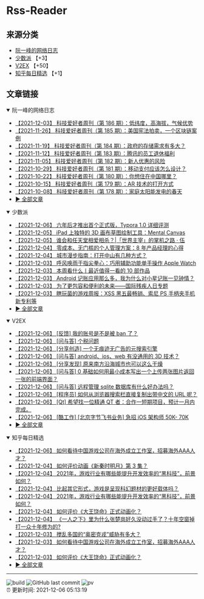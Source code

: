 # Rss-Reader

## 来源分类

* [阮一峰的网络日志](#阮一峰的网络日志)
* [少数派](#少数派) 【+3】
* [V2EX](#V2EX) 【+50】
* [知乎每日精选](#知乎每日精选) 【+1】

## 文章链接

<details open>
    <summary id="阮一峰的网络日志">
     阮一峰的网络日志
    </summary>


* [【2021-12-03】 科技爱好者周刊（第 186 期）：低纬度，高海拔，气候优势](http://www.ruanyifeng.com/blog/2021/12/weekly-issue-186.html)
* [【2021-11-26】 科技爱好者周刊（第 185 期）：美国宪法拍卖，一个区块链案例](http://www.ruanyifeng.com/blog/2021/11/weekly-issue-185.html)
* [【2021-11-19】 科技爱好者周刊（第 184 期）：政府的存储需求有多大？](http://www.ruanyifeng.com/blog/2021/11/weekly-issue-184.html)
* [【2021-11-12】 科技爱好者周刊（第 183 期）：腾讯的员工退休福利](http://www.ruanyifeng.com/blog/2021/11/weekly-issue-183.html)
* [【2021-11-05】 科技爱好者周刊（第 182 期）：新人优惠的风险](http://www.ruanyifeng.com/blog/2021/11/weekly-issue-182.html)
* [【2021-10-29】 科技爱好者周刊（第 181 期）：移动支付应该怎么设计？](http://www.ruanyifeng.com/blog/2021/10/weekly-issue-181.html)
* [【2021-10-22】 科技爱好者周刊（第 180 期）：你想住在中国哪里？](http://www.ruanyifeng.com/blog/2021/10/weekly-issue-180.html)
* [【2021-10-15】 科技爱好者周刊（第 179 期）：AR 技术的打开方式](http://www.ruanyifeng.com/blog/2021/10/weekly-issue-179.html)
* [【2021-10-08】 科技爱好者周刊（第 178 期）：家庭太阳能发电的春天](http://www.ruanyifeng.com/blog/2021/10/weekly-issue-178.html)
* [:arrow_forward: 全部文章](data/阮一峰的网络日志.md)
</details>

<details open>
    <summary id="少数派">
     少数派
    </summary>


* [【2021-12-06】 六年后才推出首个正式版，Typora 1.0 详细评测](https://sspai.com/post/70292)
* [【2021-12-05】 iPad 上独特的 3D 画布草图绘制工具：Mental Canvas](https://sspai.com/post/70109)
* [【2021-12-05】 谁会和任天堂相爱相杀？|「世界主宰」的掌机之路 · 伍](https://sspai.com/post/70225)
* [【2021-12-04】 零成本、无门槛的个人管理方案：8 年产品经理的心得](https://sspai.com/post/70039)
* [【2021-12-04】 城市漫步指南：打开中山有几种方式？](https://sspai.com/post/68262)
* [【2021-12-03】 呼风唤雨于指尖拳心：巧用辅助功能单手操作 Apple Watch](https://sspai.com/post/69134)
* [【2021-12-03】 本周看什么丨最近值得一看的 10 部作品](https://sspai.com/post/70282)
* [【2021-12-03】 Android 记账应用那么多，我为什么对小星记账一见钟情？](https://sspai.com/post/70275)
* [【2021-12-03】 为了更包容和便利的未来——国际残疾人日专题](https://sspai.com/post/70270)
* [【2021-12-03】 瞎玩菌的游戏周报：XSS 黑五最畅销、索尼 PS 手柄夹手机新专利等](https://sspai.com/post/70255)
* [:arrow_forward: 全部文章](data/少数派.md)
</details>

<details open>
    <summary id="V2EX">
     V2EX
    </summary>


* [【2021-12-06】 [反馈] 我的账号是不是被 ban 了？](https://www.v2ex.com/t/820326)
* [【2021-12-06】 [问与答] 个税问题](https://www.v2ex.com/t/820325)
* [【2021-12-06】 [分享创造] 一个无痕迹无广告的元搜索引擎](https://www.v2ex.com/t/820324)
* [【2021-12-06】 [问与答] android、ios、web 有没通用的 3D 技术？](https://www.v2ex.com/t/820323)
* [【2021-12-06】 [分享发现] 原来南方沿海城市也可以这么干燥](https://www.v2ex.com/t/820322)
* [【2021-12-06】 [问与答] 0 基础如何用最小成本写出一个上传两张图片返回一张的前端界面？](https://www.v2ex.com/t/820319)
* [【2021-12-06】 [问与答] 远程管理 sqlite 数据库有什么好办法吗？](https://www.v2ex.com/t/820318)
* [【2021-12-06】 [程序员] 如何从浏览器搜索栏直接复制出带中文的 URL 呢？](https://www.v2ex.com/t/820317)
* [【2021-12-06】 [Qt] 希望找一位精通 QT 者：合作一短期项目，预计一月内完成。](https://www.v2ex.com/t/820316)
* [【2021-12-06】 [酷工作] [北京字节飞书业务] 急招 iOS 架构师 50K- 70K](https://www.v2ex.com/t/820315)
* [:arrow_forward: 全部文章](data/V2EX.md)
</details>

<details open>
    <summary id="知乎每日精选">
     知乎每日精选
    </summary>


* [【2021-12-06】 如何看待中国游戏公司在海外成立工作室，招募海外AAA人才？](http://www.zhihu.com/question/503276127/answer/2254515874?utm_campaign=rss&utm_medium=rss&utm_source=rss&utm_content=title)
* [【2021-12-04】 如何评价动画《新秦时明月》第 3 集？](http://www.zhihu.com/question/502696942/answer/2254956102?utm_campaign=rss&utm_medium=rss&utm_source=rss&utm_content=title)
* [【2021-12-04】 2021年，游戏行业有哪些能提升开发效率的“黑科技”，前景如何？](http://www.zhihu.com/question/502953840/answer/2254325091?utm_campaign=rss&utm_medium=rss&utm_source=rss&utm_content=title)
* [【2021-12-04】 比起其它形式，游戏是呈现科幻题材的更好载体吗？](http://www.zhihu.com/question/503225023/answer/2254354409?utm_campaign=rss&utm_medium=rss&utm_source=rss&utm_content=title)
* [【2021-12-04】 2021年，游戏行业有哪些能提升开发效率的“黑科技”，前景如何？](http://www.zhihu.com/question/502953840/answer/2254936763?utm_campaign=rss&utm_medium=rss&utm_source=rss&utm_content=title)
* [【2021-12-04】 如何评价《大王饶命》正式动画化？](http://www.zhihu.com/question/502749269/answer/2254744727?utm_campaign=rss&utm_medium=rss&utm_source=rss&utm_content=title)
* [【2021-12-04】 《一人之下》里为什么张楚岚好久没动过手了？十年空窗掉打一众十年修为的?](http://www.zhihu.com/question/470198314/answer/2256171695?utm_campaign=rss&utm_medium=rss&utm_source=rss&utm_content=title)
* [【2021-12-03】 搅乱多国的“奥密克戎”威胁有多大？](http://www.zhihu.com/question/502402042/answer/2254569535?utm_campaign=rss&utm_medium=rss&utm_source=rss&utm_content=title)
* [【2021-12-03】 如何看待中国游戏公司在海外成立工作室，招募海外AAA人才？](http://www.zhihu.com/question/503276127/answer/2254331660?utm_campaign=rss&utm_medium=rss&utm_source=rss&utm_content=title)
* [【2021-12-03】 如何评价《大王饶命》正式动画化？](http://www.zhihu.com/question/502749269/answer/2254502395?utm_campaign=rss&utm_medium=rss&utm_source=rss&utm_content=title)
* [:arrow_forward: 全部文章](data/知乎每日精选.md)
</details>


---

![build](https://github.com/LikaiLee/rss-reader/workflows/rss%20reader/badge.svg)
![GitHub last commit](https://img.shields.io/github/last-commit/likailee/rss-reader)
![pv](https://pageview.vercel.app/?github_user=likailee) <br>
:alarm_clock: 更新时间: 2021-12-06 05:13:19